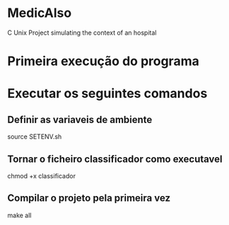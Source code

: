 # MedicAlso
C Unix Project simulating the context of an hospital

# Primeira execução do programa
# Executar os seguintes comandos
## Definir as variaveis de ambiente
source SETENV.sh

## Tornar o ficheiro classificador como executavel
chmod +x classificador

## Compilar o projeto pela primeira vez
make all
